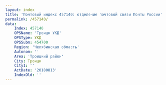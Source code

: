 ```yaml
---
layout: index
title: 'Почтовый индекс 457140: отделение почтовой связи Почты России'
permalink: /457140/
data:
    Index: 457140
    OPSName: 'Троицк УКД'
    OPSType: УКД
    OPSSubm: 454700
    Region: 'Челябинская область'
    Autonom: ''
    Area: 'Троицкий район'
    City: Троицк
    City1: ''
    ActDate: '20180813'
    IndexOld: ''
---
```

